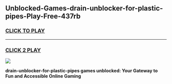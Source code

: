 
## Unblocked-Games-drain-unblocker-for-plastic-pipes-Play-Free-437rb
<h3>
<a href="https://premium76.site?title=drain-unblocker-for-plastic-pipes&ref=20M">CLICK TO PLAY</a></h3>
<hr>

<h3>
<a href="https://premium76.site?title=drain-unblocker-for-plastic-pipes&ref=20M">CLICK 2 PLAY</a>
  
</h3>

<a href="https://premium76.site?title=drain-unblocker-for-plastic-pipes&ref=19M"><img src="https://clearcache.store/games.png"></a>


**drain-unblocker-for-plastic-pipes games unblocked: Your Gateway to Fun and Accessible Online Gaming**
